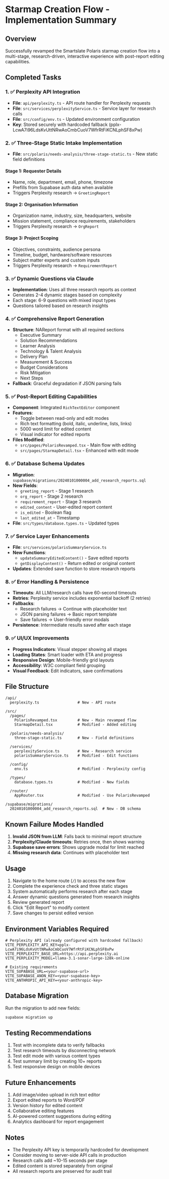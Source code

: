 # Starmap Creation Flow - Implementation Summary

## Overview
Successfully revamped the Smartslate Polaris starmap creation flow into a multi-stage, research-driven, interactive experience with post-report editing capabilities.

## Completed Tasks

### 1. ✅ Perplexity API Integration
- **File**: `api/perplexity.ts` - API route handler for Perplexity requests
- **File**: `src/services/perplexityService.ts` - Service layer for research calls
- **File**: `src/config/env.ts` - Updated environment configuration
- **Key**: Stored securely with hardcoded fallback (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)

### 2. ✅ Three-Stage Static Intake Implementation
- **File**: `src/polaris/needs-analysis/three-stage-static.ts` - New static field definitions

#### Stage 1: Requester Details
- Name, role, department, email, phone, timezone
- Prefills from Supabase auth data when available
- Triggers Perplexity research → `GreetingReport`

#### Stage 2: Organisation Information  
- Organization name, industry, size, headquarters, website
- Mission statement, compliance requirements, stakeholders
- Triggers Perplexity research → `OrgReport`

#### Stage 3: Project Scoping
- Objectives, constraints, audience persona
- Timeline, budget, hardware/software resources
- Subject matter experts and custom inputs
- Triggers Perplexity research → `RequirementReport`

### 3. ✅ Dynamic Questions via Claude
- **Implementation**: Uses all three research reports as context
- Generates 2-4 dynamic stages based on complexity
- Each stage: 6-9 questions with mixed input types
- Questions tailored based on research insights

### 4. ✅ Comprehensive Report Generation
- **Structure**: NAReport format with all required sections
  - Executive Summary
  - Solution Recommendations
  - Learner Analysis
  - Technology & Talent Analysis
  - Delivery Plan
  - Measurement & Success
  - Budget Considerations
  - Risk Mitigation
  - Next Steps
- **Fallback**: Graceful degradation if JSON parsing fails

### 5. ✅ Post-Report Editing Capabilities
- **Component**: Integrated `RichTextEditor` component
- **Features**:
  - Toggle between read-only and edit modes
  - Rich text formatting (bold, italic, underline, lists, links)
  - 5000 word limit for edited content
  - Visual indicator for edited reports
- **Files Modified**:
  - `src/pages/PolarisRevamped.tsx` - Main flow with editing
  - `src/pages/StarmapDetail.tsx` - Enhanced with edit mode

### 6. ✅ Database Schema Updates
- **Migration**: `supabase/migrations/20240101000004_add_research_reports.sql`
- **New Fields**:
  - `greeting_report` - Stage 1 research
  - `org_report` - Stage 2 research
  - `requirement_report` - Stage 3 research
  - `edited_content` - User-edited report content
  - `is_edited` - Boolean flag
  - `last_edited_at` - Timestamp
- **File**: `src/types/database.types.ts` - Updated types

### 7. ✅ Service Layer Enhancements
- **File**: `src/services/polarisSummaryService.ts`
- **New Functions**:
  - `updateSummaryEditedContent()` - Save edited reports
  - `getDisplayContent()` - Return edited or original content
- **Updates**: Extended save function to store research reports

### 8. ✅ Error Handling & Persistence
- **Timeouts**: All LLM/research calls have 60-second timeouts
- **Retries**: Perplexity service includes exponential backoff (2 retries)
- **Fallbacks**:
  - Research failures → Continue with placeholder text
  - JSON parsing failures → Basic report template
  - Save failures → User-friendly error modals
- **Persistence**: Intermediate results saved after each stage

### 9. ✅ UI/UX Improvements
- **Progress Indicators**: Visual stepper showing all stages
- **Loading States**: Smart loader with ETA and progress
- **Responsive Design**: Mobile-friendly grid layouts
- **Accessibility**: W3C compliant field grouping
- **Visual Feedback**: Edit indicators, save confirmations

## File Structure

```
/api/
  perplexity.ts                 # New - API route

/src/
  /pages/
    PolarisRevamped.tsx         # New - Main revamped flow
    StarmapDetail.tsx           # Modified - Added editing
    
  /polaris/needs-analysis/
    three-stage-static.ts       # New - Field definitions
    
  /services/
    perplexityService.ts        # New - Research service
    polarisSummaryService.ts    # Modified - Edit functions
    
  /config/
    env.ts                      # Modified - Perplexity config
    
  /types/
    database.types.ts           # Modified - New fields
    
  /router/
    AppRouter.tsx               # Modified - Use PolarisRevamped

/supabase/migrations/
  20240101000004_add_research_reports.sql  # New - DB schema
```

## Known Failure Modes Handled

1. **Invalid JSON from LLM**: Falls back to minimal report structure
2. **Perplexity/Claude timeouts**: Retries once, then shows warning
3. **Supabase save errors**: Shows upgrade modal for limit reached
4. **Missing research data**: Continues with placeholder text

## Usage

1. Navigate to the home route (`/`) to access the new flow
2. Complete the experience check and three static stages
3. System automatically performs research after each stage
4. Answer dynamic questions generated from research insights
5. Review generated report
6. Click "Edit Report" to modify content
7. Save changes to persist edited version

## Environment Variables Required

```env
# Perplexity API (already configured with hardcoded fallback)
VITE_PERPLEXITY_API_KEY=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
VITE_PERPLEXITY_BASE_URL=https://api.perplexity.ai
VITE_PERPLEXITY_MODEL=llama-3.1-sonar-large-128k-online

# Existing requirements
VITE_SUPABASE_URL=<your-supabase-url>
VITE_SUPABASE_ANON_KEY=<your-supabase-key>
VITE_ANTHROPIC_API_KEY=<your-anthropic-key>
```

## Database Migration

Run the migration to add new fields:
```sql
supabase migration up
```

## Testing Recommendations

1. Test with incomplete data to verify fallbacks
2. Test research timeouts by disconnecting network
3. Test edit mode with various content types
4. Test summary limit by creating 10+ reports
5. Test responsive design on mobile devices

## Future Enhancements

1. Add image/video upload in rich text editor
2. Export edited reports to Word/PDF
3. Version history for edited content
4. Collaborative editing features
5. AI-powered content suggestions during editing
6. Analytics dashboard for report engagement

## Notes

- The Perplexity API key is temporarily hardcoded for development
- Consider moving to server-side API calls in production
- Research calls add ~10-15 seconds per stage
- Edited content is stored separately from original
- All research reports are preserved for audit trail
